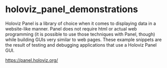 # holoviz_panel_demonstrations
Holoviz Panel is a library of choice when it comes to displaying data in a website-like manner. Panel does not require html or actual web programming (it is possible to use those techniques with Panel, though) while building GUIs very similar to web pages. These example snippets are the result of testing and debugging applications that use a Holoviz Panel GUI. 

https://panel.holoviz.org/
